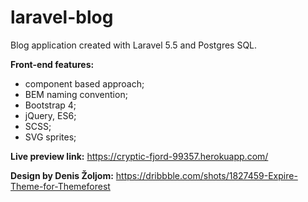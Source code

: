 # laravel-blog

Blog application created with Laravel 5.5 and Postgres SQL.


**Front-end features:**
* component based approach;
* BEM naming convention;
* Bootstrap 4;
* jQuery, ES6;
* SCSS;
* SVG sprites;


**Live preview link:**
https://cryptic-fjord-99357.herokuapp.com/


**Design by Denis Žoljom:**
https://dribbble.com/shots/1827459-Expire-Theme-for-Themeforest
